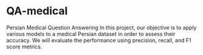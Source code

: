 # QA-medical
Persian Medical Question Answering
In this project, our objective is to apply various models to a medical Persian dataset in order to assess their accuracy. We will evaluate the performance using precision, recall, and F1 score metrics.
